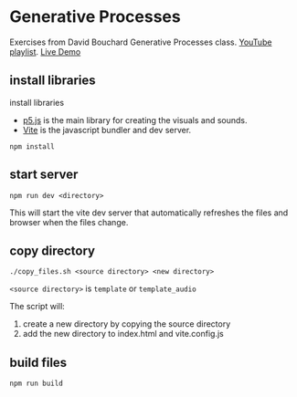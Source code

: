 # Generative Processes

Exercises from David Bouchard Generative Processes class. [YouTube playlist](https://www.youtube.com/playlist?list=PLLx7jIm38p9m6n8X01Sz2kQaSC9U6_6u5). [Live Demo](https://wykhuh.github.io/Generative_Processes/)

## install libraries

install libraries

- [p5.js](https://p5js.org) is the main library for creating the visuals and sounds.
- [Vite](https://vitejs.dev) is the javascript bundler and dev server.

```{bash}
npm install
```

## start server

```{bash}
npm run dev <directory>
```

This will start the vite dev server that automatically refreshes the files and browser when the files change.

## copy directory

```{bash}
./copy_files.sh <source directory> <new directory>
```

`<source directory>` is `template` or `template_audio`

The script will:

1. create a new directory by copying the source directory
2. add the new directory to index.html and vite.config.js

## build files

```{bash}
npm run build
```
